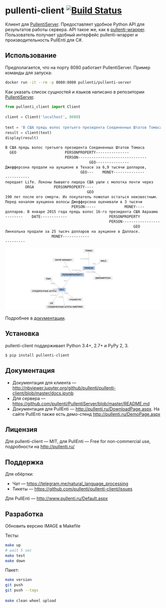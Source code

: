 # pullenti-client [![Build Status](https://travis-ci.org/pullenti/pullenti-client.svg?branch=master)](https://travis-ci.org/pullenti/pullenti-client)

Клиент для [PullentiServer](https://github.com/pullenti/PullentiServer). Предоставляет удобное Python API для результатов работы сервера. API такое же, как в [pullenti-wrapper](https://github.com/pullenti/pullenti-wrapper). Пользователь получает удобный интерфейс pullenti-wrapper и производительность PullEnti для C#.

## Использование

Предполагается, что на порту 8080 работает PullentiServer. Пример команды для запуска:

```bash
docker run -it --rm -p 8080:8080 pullenti/pullenti-server
```

Как указать список сущностей и языков написано в репозитории [PullentiServer](https://github.com/pullenti/PullentiServer).


```python
from pullenti_client import Client

client = Client('localhost', 8080)

text = 'В США прядь волос третьего президента Соединенных Штатов Томаса Джефферсона продали на аукционе в Техасе за 6,9 тысячи долларов, передает Life. Локоны бывшего лидера США ушли с молотка почти через 190 лет после его смерти. Их покупатель пожелал остаться неизвестным. Перед началом аукциона волосы Джефферсона оценивали в 3 тысячи долларов. В январе 2015 года прядь волос 16-го президента США Авраама Линкольна продали за 25 тысяч долларов на аукционе в Далласе. Выставленную на аукцион прядь срезал начальник медицинской службы Армии США Джозеф Барнс после того, как Линкольн был застрелен 14 апреля 1865 года Джоном Бутом. Томас Джефферсон был автором Декларации независимости США и третьим президентом страны (1801-1809 годы). Авраам Линкольн — первый президент от Республиканской партии США в 1861-1865 годах, национальный герой США.'
result = client(text)
display(result)
```
```
В США прядь волос третьего президента Соединенных Штатов Томаса 
  GEO                      PERSONPROPERTY---------------        
                           PERSON-------------------------------
                                      GEO---------------        
Джефферсона продали на аукционе в Техасе за 6,9 тысячи долларов, 
                                  GEO---    MONEY--------------  
-----------                                                      
передает Life. Локоны бывшего лидера США ушли с молотка почти через 
         ORGA         PERSONPROPERTY----                            
                                     GEO                            
190 лет после его смерти. Их покупатель пожелал остаться неизвестным. 
Перед началом аукциона волосы Джефферсона оценивали в 3 тысячи 
                              PERSON-----             MONEY----
долларов. В январе 2015 года прядь волос 16-го президента США Авраама 
--------    DATE------------                   PERSONPROPERTY         
                                               PERSON-----------------
                                                          GEO         
Линкольна продали за 25 тысяч долларов на аукционе в Далласе.
                     MONEY------------                       
---------                                                 

```
<img src="graph.png"/>

Подробнее в [документации](http://nbviewer.jupyter.org/github/pullenti/pullenti-client/blob/master/docs.ipynb).

## Установка

pullenti-client поддерживает Python 3.4+, 2.7+ и PyPy 2, 3.

```bash
$ pip install pullenti-client
```

## Документация

- Документация для клиента — http://nbviewer.jupyter.org/github/pullenti/pullenti-client/blob/master/docs.ipynb
- Для сервера — https://github.com/pullenti/PullentiServer/blob/master/README.md
- Документация для PullEnti — http://pullenti.ru/DownloadPage.aspx. На сайте PullEnti также есть демо-стенд http://pullenti.ru/DemoPage.aspx

## Лицензия

Для pullenti-client — MIT, для PullEnti — Free for non-commercial use, подробности на http://pullenti.ru/

## Поддержка

Для обёртки:
- Чат — https://telegram.me/natural_language_processing
- Тикеты — https://github.com/pullenti/pullenti-client/issues

Для PullEnti — http://www.pullenti.ru/Default.aspx

## Разработка

Обновить версию IMAGE в Makefile

Тесты:

```bash
make up
# wait 5 sec
make test
make down
```

Пакет:

```bash
make version
git push
git push --tags

make clean wheel upload
```
